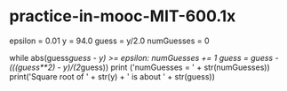 # practice-in-mooc-MIT-600.1x
epsilon = 0.01
y = 94.0
guess = y/2.0
numGuesses = 0

while abs(guess*guess - y) >= epsilon:
    numGuesses += 1
    guess = guess - (((guess**2) - y)/(2*guess))
print ('numGuesses = ' + str(numGuesses))
print('Square root of ' + str(y) + ' is about ' + str(guess))
